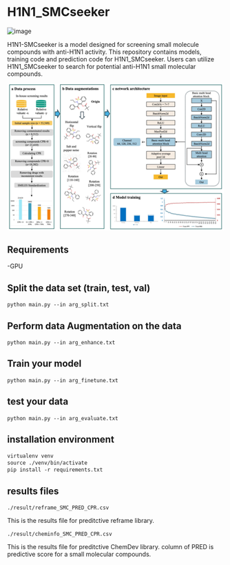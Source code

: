 # H1N1_SMCseeker
![image](https://github.com/user-attachments/assets/ce1f04ce-7384-495d-b464-9e072cc1ecd0)

H1N1-SMCseeker is a model designed for screening small molecule compounds with anti-H1N1 activity. This repository contains models, training code and prediction code for H1N1_SMCseeker. Users can utilize H1N1_SMCseeker to search for potential anti-H1N1 small molecular compounds.

![architecture](./architecture.jpg "architecture")

## Requirements
-GPU

## Split the data set (train, test, val)
```shell
python main.py --in arg_split.txt
```

## Perform data Augmentation on the data
```shell
python main.py --in arg_enhance.txt
```

## Train your model
```shell
python main.py --in arg_finetune.txt
```

## test your data
```shell
python main.py --in arg_evaluate.txt
```

## installation environment
```shell
virtualenv venv
source ./venv/bin/activate
pip install -r requirements.txt
```
## results files
```
./result/reframe_SMC_PRED_CPR.csv
```
This is the results file for preditctive reframe library.
```
./result/cheminfo_SMC_PRED_CPR.csv
```
This is the results file for preditctive ChemDev library.
column of PRED is predictive score for a small molecular compounds.

